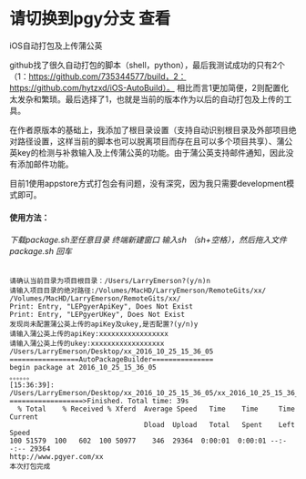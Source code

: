 # 请切换到pgy分支 查看
iOS自动打包及上传蒲公英

github找了很久自动打包的脚本（shell，python），最后我测试成功的只有2个（1：https://github.com/735344577/build，2：https://github.com/hytzxd/iOS-AutoBuild）。
相比而言1更加简便，2则配置化太发杂和繁琐。最后选择了1，也就是当前的版本作为以后的自动打包及上传的工具。

在作者原版本的基础上，我添加了根目录设置（支持自动识别根目录及外部项目绝对路径设置，这样当前的脚本也可以脱离项目而存在且可以多个项目共享）、蒲公英key的检测与补救输入及上传蒲公英的功能。由于蒲公英支持邮件通知，因此没有添加邮件功能。

目前1使用appstore方式打包会有问题，没有深究，因为我只需要development模式即可。

#### 使用方法：
###### 下载package.sh至任意目录 终端新建窗口 输入sh （sh+空格），然后拖入文件 package.sh 回车
```
请确认当前目录为项目根目录：/Users/LarryEmerson?(y/n)n
请输入项目目录的绝对路径:/Volumes/MacHD/LarryEmerson/RemoteGits/xx/
/Volumes/MacHD/LarryEmerson/RemoteGits/xx/
Print: Entry, "LEPgyerApiKey", Does Not Exist
Print: Entry, "LEPgyerUKey", Does Not Exist 
发现尚未配置蒲公英上传的apiKey及ukey,是否配置?(y/n)y
请输入蒲公英上传的apiKey:xxxxxxxxxxxxxxxxx
请输入蒲公英上传的ukey:xxxxxxxxxxxxxxxxxx
/Users/LarryEmerson/Desktop/xx_2016_10_25_15_36_05
=================AutoPackageBuilder===============
begin package at 2016_10_25_15_36_05
。。。。。。
[15:36:39]: /Users/LarryEmerson/Desktop/xx_2016_10_25_15_36_05/xx_2016_10_25_15_36_05.ipa
==================>Finished. Total time: 39s 
  % Total    % Received % Xferd  Average Speed   Time    Time     Time  Current
                                 Dload  Upload   Total   Spent    Left  Speed
100 51579  100   602  100 50977    346  29364  0:00:01  0:00:01 --:--:-- 29364
http://www.pgyer.com/xx
本次打包完成
```



